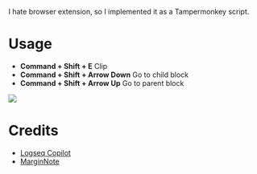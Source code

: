I hate browser extension, so I implemented it as a Tampermonkey script. 

# Usage

- **Command + Shift + E** Clip
- **Command + Shift + Arrow Down** Go to child block
- **Command + Shift + Arrow Up** Go to parent block

![](https://media1.giphy.com/media/v1.Y2lkPTc5MGI3NjExamE1YWwwOXR0YW54aTBwaHRub3F6N3h6MWFzOHZxejA5Y2Vlc2E0cSZlcD12MV9pbnRlcm5hbF9naWZfYnlfaWQmY3Q9Zw/O9uALjnXjJ19CjTwaG/giphy.gif)

# Credits

- [Logseq Copilot](https://github.com/EINDEX/logseq-copilot)
- [MarginNote](https://www.marginnote.com/)
